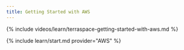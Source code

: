 ```yaml
---
title: Getting Started with AWS
---
```


{% include videos/learn/terraspace-getting-started-with-aws.md %}

{% include learn/start.md provider="AWS" %}
